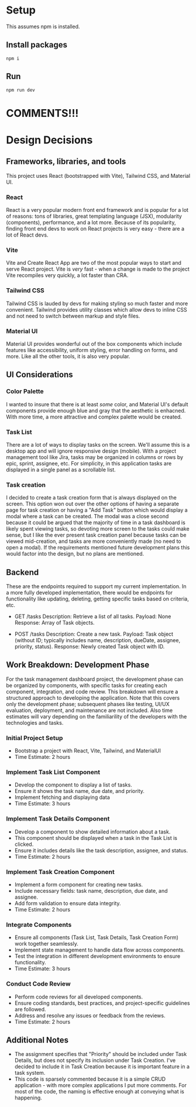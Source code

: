 # Setup
This assumes npm is installed.

## Install packages
`npm i`

## Run
`npm run dev`

# COMMENTS!!!

# Design Decisions

## Frameworks, libraries, and tools
This project uses React (bootstrapped with Vite), Tailwind CSS, and Material UI. 

### React
React is a very popular modern front end framework and is popular for a lot of reasons: tons of libraries, great templating language (JSX), modularity (components), performance, and a lot more. Because of its popularity, finding front end devs to work on React projects is very easy - there are a lot of React devs. 

### Vite
Vite and Create React App are two of the most popular ways to start and serve React project. Vite is *very* fast - when a change is made to the project Vite recompiles very quickly, a lot faster than CRA. 

### Tailwind CSS
Tailwind CSS is lauded by devs for making styling so much faster and more convenient. Tailwind provides utility classes which allow devs to inline CSS and not need to switch between markup and style files. 

### Material UI
Material UI provides wonderful out of the box components which include features like accessibility, uniform styling, error handling on forms, and more. Like all the other tools, it is also very popular.

## UI Considerations

### Color Palette
I wanted to insure that there is at least *some* color, and Material UI's default components provide enough blue and gray that the aesthetic is enhacned. With more time, a more attractive and complex palette would be created.

### Task List 
There are a lot of ways to display tasks on the screen. We'll assume this is a desktop app and will ignore responsive design (mobile). With a project management tool like Jira, tasks may be organized in columns or rows by epic, sprint, assignee, etc. For simplicity, in this application tasks are displayed in a single panel as a scrollable list.

### Task creation
I decided to create a task creation form that is always displayed on the screen. This option won out over the other options of having a separate page for task creation or having a "Add Task" button which would display a modal where a task can be created. The modal was a close second because it could be argued that the majority of time in a task dashboard is likely spent viewing tasks, so devoting more screen to the tasks could make sense, but I like the ever present task creation panel because tasks can be viewed mid-creation, and tasks are more conveniently made (no need to open a modal). If the requirements mentioned future development plans this would factor into the design, but no plans are mentioned.

## Backend
These are the endpoints required to support my current implementation. In a more fully developed implementation, there would be endpoints for functionality like updating, deleting, getting specific tasks based on criteria, etc.

* GET /tasks
Description: Retrieve a list of all tasks.
Payload: None
Response: Array of Task objects.

* POST /tasks
Description: Create a new task.
Payload: Task object (without ID; typically includes name, description, dueDate, assignee, priority, status).
Response: Newly created Task object with ID.

## Work Breakdown: Development Phase
For the task management dashboard project, the development phase can be organized by components, with specific tasks for creating each component, integration, and code review. This breakdown will ensure a structured approach to developing the application. Note that this covers only the development phase; subsequent phases like testing, UI/UX evaluation, deployment, and maintenance are not included.
Also time estimates will vary depending on the familiarility of the developers with the technologies and tasks.

### Initial Project Setup
* Bootstrap a project with React, Vite, Tailwind, and MaterialUI
* Time Estimate: 2 hours

### Implement Task List Component
* Develop the component to display a list of tasks.
* Ensure it shows the task name, due date, and priority.
* Implement fetching and displaying data
* Time Estimate: 3 hours

### Implement Task Details Component
* Develop a component to show detailed information about a task.
* This component should be displayed when a task in the Task List is clicked.
* Ensure it includes details like the task description, assignee, and status.
* Time Estimate: 2 hours

### Implement Task Creation Component
* Implement a form component for creating new tasks.
* Include necessary fields: task name, description, due date, and assignee.
* Add form validation to ensure data integrity.
* Time Estimate: 2 hours

### Integrate Components
* Ensure all components (Task List, Task Details, Task Creation Form) work together seamlessly.
* Implement state management to handle data flow across components.
* Test the integration in different development environments to ensure functionality.
* Time Estimate: 3 hours

### Conduct Code Review
* Perform code reviews for all developed components.
* Ensure coding standards, best practices, and project-specific guidelines are followed.
* Address and resolve any issues or feedback from the reviews.
* Time Estimate: 2 hours

## Additional Notes
* The assignment specifies that "Priority" should be included under Task Details, but does not specify its inclusion under Task Creation. I've decided to include it in Task Creation because it is important feature in a task system.
* This code is sparsely commented because it is a simple CRUD application - with more complex applications I put more comments. For most of the code, the naming is effective enough at conveying what is happening.